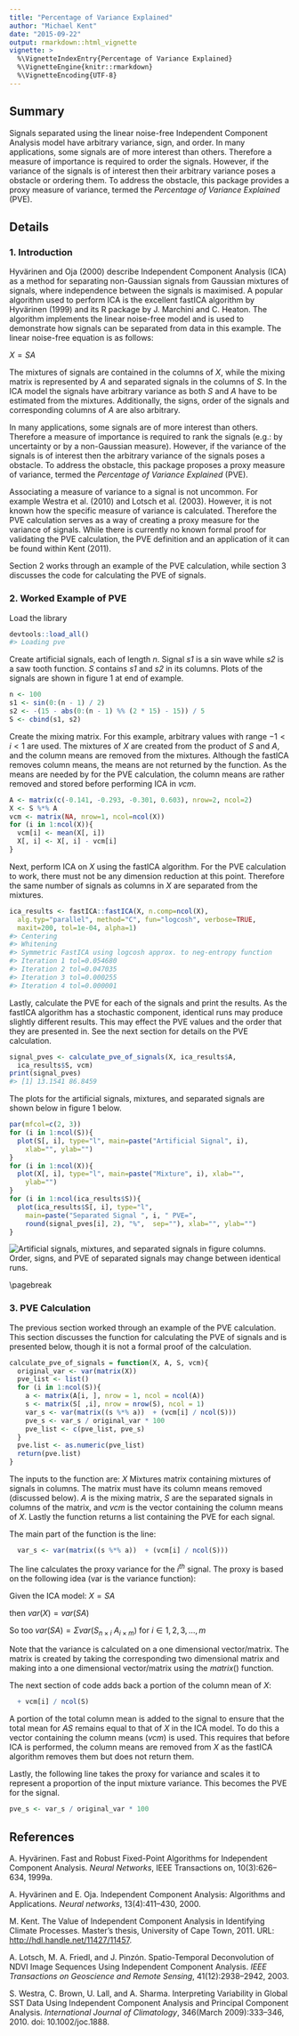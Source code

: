 ```yaml
---
title: "Percentage of Variance Explained"
author: "Michael Kent"
date: "2015-09-22"
output: rmarkdown::html_vignette
vignette: >
  %\VignetteIndexEntry{Percentage of Variance Explained}
  %\VignetteEngine{knitr::rmarkdown}
  %\VignetteEncoding{UTF-8}
---
```


## Summary
Signals separated using the linear noise-free Independent Component Analysis model have arbitrary variance, sign, and order. In many applications, some signals are of more interest than others. Therefore a measure of importance is required to order the signals. However, if the variance of the signals is of interest then their arbitrary variance poses a obstacle or ordering them. To address the obstacle, this package provides a proxy measure of variance, termed the _Percentage of Variance Explained_ (PVE). 

## Details
### 1. Introduction
Hyv&#228;rinen and Oja (2000) describe Independent Component Analysis (ICA) as a method for separating non-Gaussian signals from Gaussian mixtures of signals, where independence between the signals is maximised. A popular algorithm used to perform ICA is the excellent fastICA algorithm by Hyv&#228;rinen (1999) and its R package by J. Marchini and C. Heaton. The algorithm implements the linear noise-free model and is used to demonstrate how signals can be separated from data in this example. The linear noise-free equation is as follows:

$X = SA$

The mixtures of signals are contained in the columns of $X$, while the mixing matrix is represented by $A$ and separated signals in the columns of $S$. In the ICA model the signals have arbitrary variance as both $S$ and $A$ have to be estimated from the mixtures. Additionally, the signs, order of the signals and corresponding columns of $A$ are also arbitrary. 

In many applications, some signals are of more interest than others. Therefore a measure of importance is required to rank the signals (e.g.: by uncertainty or by a non-Gaussian measure). However, if the variance of the signals is of interest then the arbitrary variance of the signals poses a obstacle. To address the obstacle, this package proposes a proxy measure of variance, termed the _Percentage of Variance Explained_ (PVE). 

Associating a measure of variance to a signal is not uncommon. For example Westra et al. (2010) and Lotsch et al. (2003). However, it is not known how the specific measure of variance is calculated.  Therefore the PVE calculation serves as a way of creating a proxy measure for the variance of signals. While there is currently no known formal proof for validating the PVE calculation, the PVE definition and an application of it can be found within Kent (2011).

Section 2 works through an example of the PVE calculation, while section 3 discusses the code for calculating the PVE of signals.

### 2. Worked Example of PVE


Load the library

```r
devtools::load_all()
#> Loading pve
```

Create artificial signals, each of length _n_. Signal _s1_ is a sin wave while _s2_ is a saw tooth function. _S_ contains _s1_ and _s2_ in its columns. Plots of the signals are shown in figure 1 at end of example.

```r
n <- 100
s1 <- sin(0:(n - 1) / 2)
s2 <- -(15 - abs(0:(n - 1) %% (2 * 15) - 15)) / 5
S <- cbind(s1, s2)
```

Create the mixing matrix. For this example, arbitrary values with range $-1 < i < 1$ are used. The mixtures of $X$ are created from the product of $S$ and $A$, and the column means are removed from the mixtures. Although the fastICA removes column means, the means are not returned by the function. As the means are needed by for the PVE calculation, the column means are rather removed and stored before performing ICA in $vcm$.


```r
A <- matrix(c(-0.141, -0.293, -0.301, 0.603), nrow=2, ncol=2)
X <- S %*% A
vcm <- matrix(NA, nrow=1, ncol=ncol(X))
for (i in 1:ncol(X)){
  vcm[i] <- mean(X[, i])
  X[, i] <- X[, i] - vcm[i]
}
```

Next, perform ICA on $X$ using the fastICA algorithm. For the PVE calculation to work, there must not be any dimension reduction at this point. Therefore the same number of signals as columns in $X$ are separated from the mixtures.


```r
ica_results <- fastICA::fastICA(X, n.comp=ncol(X), 
  alg.typ="parallel", method="C", fun="logcosh", verbose=TRUE, 
  maxit=200, tol=1e-04, alpha=1)  
#> Centering
#> Whitening
#> Symmetric FastICA using logcosh approx. to neg-entropy function
#> Iteration 1 tol=0.054680
#> Iteration 2 tol=0.047035
#> Iteration 3 tol=0.000255
#> Iteration 4 tol=0.000001
```

Lastly, calculate the PVE for each of the signals and print the results. As the fastICA algorithm has a stochastic component, identical runs may produce slightly different results. This may effect the PVE values and the order that they are presented in. See the next section for details on the PVE calculation.

```r
signal_pves <- calculate_pve_of_signals(X, ica_results$A, 
  ica_results$S, vcm)
print(signal_pves)
#> [1] 13.1541 86.8459
```

The plots for the artificial signals, mixtures, and separated signals are shown below in figure 1 below. 


```r
par(mfcol=c(2, 3))
for (i in 1:ncol(S)){
  plot(S[, i], type="l", main=paste("Artificial Signal", i), 
    xlab="", ylab="")
}
for (i in 1:ncol(X)){
  plot(X[, i], type="l", main=paste("Mixture", i), xlab="", 
    ylab="")
}
for (i in 1:ncol(ica_results$S)){
  plot(ica_results$S[, i], type="l", 
    main=paste("Separated Signal ", i, " PVE=", 
    round(signal_pves[i], 2), "%",  sep=""), xlab="", ylab="")
}
```

![Artificial signals, mixtures, and separated signals in figure columns. Order, signs, and PVE of separated signals may change between identical runs.](figure/unnamed-chunk-7-1.png) 

\pagebreak


### 3. PVE Calculation
The previous section worked through an example of the PVE calculation. This section discusses the function for calculating the PVE of signals and is presented below, though it is not a formal proof of the calculation.
 

```r
calculate_pve_of_signals = function(X, A, S, vcm){
  original_var <- var(matrix(X))
  pve_list <- list()
  for (i in 1:ncol(S)){
    a <- matrix(A[i, ], nrow = 1, ncol = ncol(A))
    s <- matrix(S[ ,i], nrow = nrow(S), ncol = 1)
    var_s <- var(matrix((s %*% a))  + (vcm[i] / ncol(S)))
    pve_s <- var_s / original_var * 100
    pve_list <- c(pve_list, pve_s)
  }
  pve.list <- as.numeric(pve_list)
  return(pve.list)
}
```
The inputs to the function are: $X$ Mixtures matrix containing mixtures of signals in columns. The matrix must have its column means removed (discussed below). $A$ is the mixing matrix, $S$ are the separated signals in columns of the matrix, and $vcm$ is the vector containing the column means of $X$. Lastly the function returns a list containing the PVE for each signal.

The main part of the function is the line:

```r
  var_s <- var(matrix((s %*% a))  + (vcm[i] / ncol(S)))
```
The line calculates the proxy variance for the $i^{th}$ signal. The proxy is based on the following idea (var is the variance function):  

Given the ICA model: $X = SA$  

then $var(X) = var(SA)$  

So too $var(SA) = \Sigma var(S_{n \times i }$ $A_{i \times m}$) for $i \in 1, 2, 3, ..., m$

Note that the variance is calculated on a one dimensional vector/matrix. The matrix is created by taking the corresponding two dimensional matrix and making into a one dimensional vector/matrix using the $matrix()$ function.

The next section of code adds back a portion of the column mean of $X$:

```r
  + vcm[i] / ncol(S)
```
A portion of the total column mean is added to the signal to ensure that the total mean for $AS$ remains equal to that of $X$ in the ICA model. To do this a vector containing the column means ($vcm$) is used. This requires that before ICA is performed, the column means are removed from $X$ as the fastICA algorithm removes them but does not return them.

Lastly, the following line takes the proxy for variance and scales it to represent a proportion of the input mixture variance. This becomes the PVE for the signal.

```r
pve_s <- var_s / original_var * 100
```

## References

A. Hyv&#228;rinen. Fast and Robust Fixed-Point Algorithms for Independent Component Analysis. _Neural Networks_, IEEE Transactions on, 10(3):626–634, 1999a.

A. Hyv&#228;rinen and E. Oja. Independent Component Analysis: Algorithms and Applications. _Neural networks_, 13(4):411–430, 2000.

M. Kent. The Value of Independent Component Analysis in Identifying Climate Processes. Master’s thesis, University of Cape Town, 2011. URL: 
http://hdl.handle.net/11427/11457.

A. Lotsch, M. A. Friedl, and J. Pinz&#243;n. Spatio-Temporal Deconvolution of NDVI Image Sequences Using Independent Component Analysis. _IEEE Transactions on Geoscience and Remote Sensing_, 41(12):2938–2942, 2003.

S. Westra, C. Brown, U. Lall, and A. Sharma. Interpreting Variability in Global SST Data Using Independent Component Analysis and Principal Component Analysis. _International Journal of Climatology_, 346(March 2009):333–346, 2010. doi: 10.1002/joc.1888.
